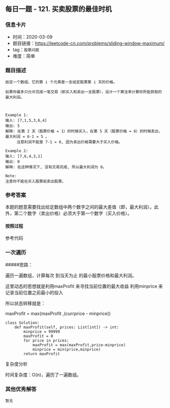## 每日一题 - 121. 买卖股票的最佳时机

### 信息卡片

- 时间：2020-03-09
- 题目链接：https://leetcode-cn.com/problems/sliding-window-maximum/
- tag：`股票问题`  
- 难度：简单

### 题目描述

```
给定一个数组，它的第 i 个元素是一支给定股票第 i 天的价格。

如果你最多只允许完成一笔交易（即买入和卖出一支股票），设计一个算法来计算你所能获取的最大利润。



Example 1:
输入: [7,1,5,3,6,4]
输出: 5
解释: 在第 2 天（股票价格 = 1）的时候买入，在第 5 天（股票价格 = 6）的时候卖出，最大利润 = 6-1 = 5 。
     注意利润不能是 7-1 = 6, 因为卖出价格需要大于买入价格。

Example 2:
输入: [7,6,4,3,1]
输出: 0
解释: 在这种情况下, 没有交易完成, 所以最大利润为 0。

Note:
注意你不能在买入股票前卖出股票。

```

### 参考答案

 本题的题意需要找出给定数组中两个数字之间的最大差值（即，最大利润）。此外，第二个数字（卖出价格）必须大于第一个数字（买入价格）。


#### 按照过程

参考代码

### 一次遍历

#####思路：

遍历一遍数组，计算每次 到当天为止 的最小股票价格和最大利润。

这里动态的思想就是利用maxProfit 来寻找当前位置的最大收益
利用minprice 来记录当前位置之前最小的投入

所以状态转移就是：

maxProfit = max(maxProfit ,(currprice - minprice))


```
class Solution:
    def maxProfit(self, prices: List[int]) -> int:
        minprice = 99999
        maxProfit = 0
        for price in prices:
            maxProfit = max(maxProfit,price-minprice)
            minprice = min(price,minprice)
        return maxProfit

```

复杂度分析

时间复杂度：O(n)，遍历了一遍数组。



### 其他优秀解答
```
暂无
```



